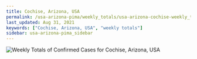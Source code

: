 ```yaml
---
title: Cochise, Arizona, USA
permalink: /usa-arizona-pima/weekly_totals/usa-arizona-cochise-weekly_totals.html
last_updated: Aug 31, 2021
keywords: ["Cochise, Arizona, USA", "weekly totals"]
sidebar: usa-arizona-pima_sidebar
---
```


![Weekly Totals of Confirmed Cases for Cochise, Arizona, USA](/covid_tracker/images/graphs/usa-arizona-cochise-weekly_totals_graph.png)

